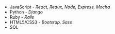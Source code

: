 * JavaScript - _React, Redux, Node, Express, Mocha_
* Python - _Django_
* Ruby - _Rails_
* HTML5/CSS3 - _Bootsrap, Sass_
* SQL 
